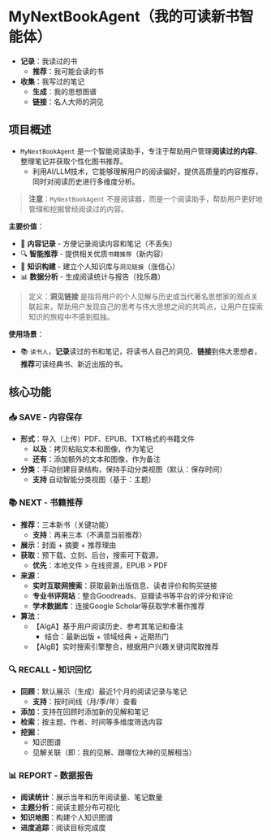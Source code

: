 # MyNextBookAgent（我的可读新书智能体）

- **记录**：我读过的书
  - **推荐**：我可能会读的书
- **收集**：我写过的笔记
  - **生成**：我的思想图谱
  - **链接**：名人大师的洞见


## 项目概述

- `MyNextBookAgent` 是一个智能阅读助手，专注于帮助用户管理**阅读过的内容**、整理笔记并获取个性化图书推荐。
  - 利用AI/LLM技术，它能够理解用户的阅读偏好，提供高质量的内容推荐，同时对阅读历史进行多维度分析。

> **注意**：`MyNextBookAgent` 不是阅读器，而是一个阅读助手，帮助用户更好地管理和挖掘曾经阅读过的内容。

**主要价值**：
- 📝 **内容记录** - 方便记录阅读内容和笔记（不丢失）
- 🔍 **智能推荐** - 提供相关优质`书籍推荐`（新内容）
- 🧠 **知识构建** - 建立个人知识库与`洞见链接`（涨信心）
- 📊 **数据分析** - 生成阅读统计与报告（找乐趣）

> 定义：**洞见链接** 是指将用户的个人见解与历史或当代著名思想家的观点关联起来，帮助用户发现自己的思考与伟大思想之间的共鸣点，让用户在探索知识的旅程中不感到孤独。

**使用场景**：
- 📚 `读书人`，**记录**读过的书和笔记，将读书人自己的洞见、**链接**到伟大思想者，**推荐**可读经典书、新近出版的书。

## 核心功能

### 📥 SAVE - 内容保存

* **形式**：导入（上传）PDF、EPUB、TXT格式的书籍文件
  * **以及**：拷贝粘贴文本和图像，作为笔记
  * **还有**：添加额外的文本和图像，作为备注
* **分类**：手动创建目录结构，保持手动分类视图（默认：保存时间）
  * **支持** 自动智能分类视图（基于：主题）

### 📚 NEXT - 书籍推荐

* **推荐**：三本新书（关键功能）
  * **支持**：再来三本（不满意当前推荐）
* **展示**：封面 + 摘要 + 推荐理由
* **获取**：预下载、立刻、后台，搜索可下载源，
  * **优先**：本地文件 > 在线资源，EPUB > PDF
* **来源**：
  * **实时互联网搜索**：获取最新出版信息、读者评价和购买链接
  * **专业书评网站**：整合Goodreads、豆瓣读书等平台的评分和评论
  * **学术数据库**：连接Google Scholar等获取学术著作推荐
* **算法**：
  * 【AlgA】基于用户阅读历史、参考其笔记和备注
    * 结合：最新出版 + 领域经典 + 近期热门
  * 【AlgB】实时搜索引擎整合，根据用户兴趣关键词爬取推荐

### 🔍 RECALL - 知识回忆

* **回顾**：默认展示（生成）最近1个月的阅读记录与笔记
  * **支持**：按时间线（月/季/年）查看
* **添加**：支持在回顾时添加新的见解和笔记
* **检索**：按主题、作者、时间等多维度筛选内容
* **挖掘**：
  * 知识图谱
  * 见解关联（即：我的见解、跟哪位大神的见解相当）

### 📊 REPORT - 数据报告

* **阅读统计**：展示当年和历年阅读量、笔记数量
* **主题分析**：阅读主题分布可视化
* **知识地图**：构建个人知识图谱
* **进度追踪**：阅读目标完成度